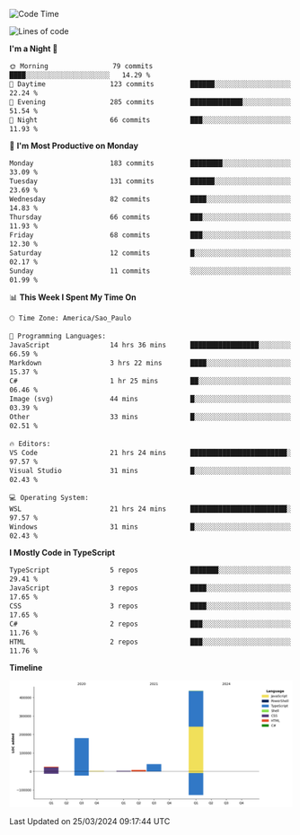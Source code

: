 <!--START_SECTION:waka-->
![Code Time](http://img.shields.io/badge/Code%20Time-2%2C384%20hrs%2044%20mins-blue)

![Lines of code](https://img.shields.io/badge/From%20Hello%20World%20I%27ve%20Written-694.9%20thousand%20lines%20of%20code-blue)

**I'm a Night 🦉** 

```text
🌞 Morning                79 commits          ████░░░░░░░░░░░░░░░░░░░░░   14.29 % 
🌆 Daytime                123 commits         ██████░░░░░░░░░░░░░░░░░░░   22.24 % 
🌃 Evening                285 commits         █████████████░░░░░░░░░░░░   51.54 % 
🌙 Night                  66 commits          ███░░░░░░░░░░░░░░░░░░░░░░   11.93 % 
```
📅 **I'm Most Productive on Monday** 

```text
Monday                   183 commits         ████████░░░░░░░░░░░░░░░░░   33.09 % 
Tuesday                  131 commits         ██████░░░░░░░░░░░░░░░░░░░   23.69 % 
Wednesday                82 commits          ████░░░░░░░░░░░░░░░░░░░░░   14.83 % 
Thursday                 66 commits          ███░░░░░░░░░░░░░░░░░░░░░░   11.93 % 
Friday                   68 commits          ███░░░░░░░░░░░░░░░░░░░░░░   12.30 % 
Saturday                 12 commits          █░░░░░░░░░░░░░░░░░░░░░░░░   02.17 % 
Sunday                   11 commits          ░░░░░░░░░░░░░░░░░░░░░░░░░   01.99 % 
```


📊 **This Week I Spent My Time On** 

```text
🕑︎ Time Zone: America/Sao_Paulo

💬 Programming Languages: 
JavaScript               14 hrs 36 mins      █████████████████░░░░░░░░   66.59 % 
Markdown                 3 hrs 22 mins       ████░░░░░░░░░░░░░░░░░░░░░   15.37 % 
C#                       1 hr 25 mins        ██░░░░░░░░░░░░░░░░░░░░░░░   06.46 % 
Image (svg)              44 mins             █░░░░░░░░░░░░░░░░░░░░░░░░   03.39 % 
Other                    33 mins             █░░░░░░░░░░░░░░░░░░░░░░░░   02.51 % 

🔥 Editors: 
VS Code                  21 hrs 24 mins      ████████████████████████░   97.57 % 
Visual Studio            31 mins             █░░░░░░░░░░░░░░░░░░░░░░░░   02.43 % 

💻 Operating System: 
WSL                      21 hrs 24 mins      ████████████████████████░   97.57 % 
Windows                  31 mins             █░░░░░░░░░░░░░░░░░░░░░░░░   02.43 % 
```

**I Mostly Code in TypeScript** 

```text
TypeScript               5 repos             ███████░░░░░░░░░░░░░░░░░░   29.41 % 
JavaScript               3 repos             ████░░░░░░░░░░░░░░░░░░░░░   17.65 % 
CSS                      3 repos             ████░░░░░░░░░░░░░░░░░░░░░   17.65 % 
C#                       2 repos             ███░░░░░░░░░░░░░░░░░░░░░░   11.76 % 
HTML                     2 repos             ███░░░░░░░░░░░░░░░░░░░░░░   11.76 % 
```



**Timeline**

![Lines of Code chart](https://raw.githubusercontent.com/jonhoffmam/jonhoffmam/master/assets/bar_graph.png)


 Last Updated on 25/03/2024 09:17:44 UTC
<!--END_SECTION:waka-->

